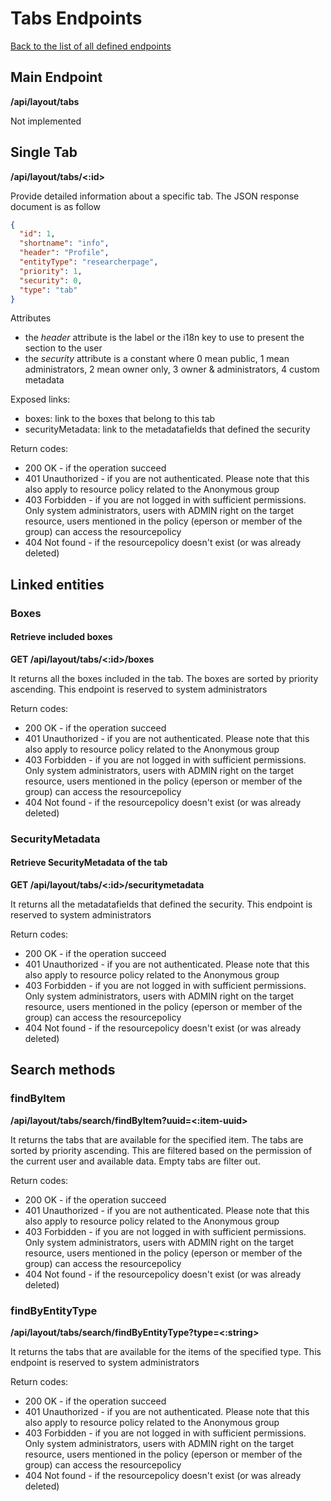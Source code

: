# Tabs Endpoints
[Back to the list of all defined endpoints](endpoints.md)

## Main Endpoint
**/api/layout/tabs**   

Not implemented

## Single Tab
**/api/layout/tabs/<:id>**

Provide detailed information about a specific tab. The JSON response document is as follow
```json
{
  "id": 1,
  "shortname": "info",
  "header": "Profile",
  "entityType": "researcherpage",
  "priority": 1,
  "security": 0,
  "type": "tab"
}
```

Attributes
* the *header* attribute is the label or the i18n key to use to present the section to the user
* the *security* attribute is a constant where 0 mean public, 1 mean administrators, 2 mean owner only, 3 owner & administrators, 4 custom metadata

Exposed links:
* boxes: link to the boxes that belong to this tab
* securityMetadata: link to the metadatafields that defined the security

Return codes:
* 200 OK - if the operation succeed
* 401 Unauthorized - if you are not authenticated. Please note that this also apply to resource policy related to the Anonymous group
* 403 Forbidden - if you are not logged in with sufficient permissions. Only system administrators, users with ADMIN right on the target resource, users mentioned in the policy (eperson or member of the group) can access the resourcepolicy
* 404 Not found - if the resourcepolicy doesn't exist (or was already deleted)

## Linked entities
### Boxes
#### Retrieve included boxes
**GET /api/layout/tabs/<:id>/boxes**

It returns all the boxes included in the tab. The boxes are sorted by priority ascending. This endpoint is reserved to system administrators

Return codes:
* 200 OK - if the operation succeed
* 401 Unauthorized - if you are not authenticated. Please note that this also apply to resource policy related to the Anonymous group
* 403 Forbidden - if you are not logged in with sufficient permissions. Only system administrators, users with ADMIN right on the target resource, users mentioned in the policy (eperson or member of the group) can access the resourcepolicy
* 404 Not found - if the resourcepolicy doesn't exist (or was already deleted)

### SecurityMetadata
#### Retrieve SecurityMetadata of the tab
**GET /api/layout/tabs/<:id>/securitymetadata**

It returns all the metadatafields that defined the security. This endpoint is reserved to system administrators

Return codes:
* 200 OK - if the operation succeed
* 401 Unauthorized - if you are not authenticated. Please note that this also apply to resource policy related to the Anonymous group
* 403 Forbidden - if you are not logged in with sufficient permissions. Only system administrators, users with ADMIN right on the target resource, users mentioned in the policy (eperson or member of the group) can access the resourcepolicy
* 404 Not found - if the resourcepolicy doesn't exist (or was already deleted)

## Search methods
### findByItem
**/api/layout/tabs/search/findByItem?uuid=<:item-uuid>**

It returns the tabs that are available for the specified item. The tabs are sorted by priority ascending. This are filtered based on the permission of the current user and available data. Empty tabs are filter out.

Return codes:
* 200 OK - if the operation succeed
* 401 Unauthorized - if you are not authenticated. Please note that this also apply to resource policy related to the Anonymous group
* 403 Forbidden - if you are not logged in with sufficient permissions. Only system administrators, users with ADMIN right on the target resource, users mentioned in the policy (eperson or member of the group) can access the resourcepolicy
* 404 Not found - if the resourcepolicy doesn't exist (or was already deleted)

### findByEntityType
**/api/layout/tabs/search/findByEntityType?type=<:string>**

It returns the tabs that are available for the items of the specified type. This endpoint is reserved to system administrators

Return codes:
* 200 OK - if the operation succeed
* 401 Unauthorized - if you are not authenticated. Please note that this also apply to resource policy related to the Anonymous group
* 403 Forbidden - if you are not logged in with sufficient permissions. Only system administrators, users with ADMIN right on the target resource, users mentioned in the policy (eperson or member of the group) can access the resourcepolicy
* 404 Not found - if the resourcepolicy doesn't exist (or was already deleted)
